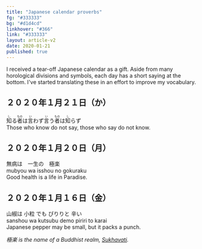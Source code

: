 ```yaml
---
title: "Japanese calendar proverbs"
fg: "#333333"
bg: "#d1d4cd"
linkhover: "#366"
link: "#333333"
layout: article-v2
date: 2020-01-21
published: true
---
```

I received a tear-off Japanese calendar as a gift. Aside from many horological divisions and symbols, each day has a short saying at the bottom. I've started translating these in an effort to improve my vocabulary.

## ２０２０年１月２１日（か）
<ruby>知<rp>（</rp><rt>し</rt><rp>）</rp></ruby>る<ruby>者<rp>（</rp><rt>もの</rt><rp>）</rp></ruby>は<ruby>言<rp>（</rp><rt>い</rt><rp>）</rp></ruby>わず<ruby>言<rp>（</rp><rt>い</rt><rp>）</rp></ruby>う<ruby>者<rp>（</rp><rt>もの</rt><rp>）</rp></ruby>は<ruby>知<rp>（</rp><rt>し</rt><rp>）</rp></ruby>らず  
Those who know do not say, those who say do not know.

## ２０２０年１月２０日（月）
無病は　一生の　極楽  
mubyou wa isshou no gokuraku  
Good health is a life in Paradise.  

## ２０２０年１月１６日（金）
山椒は 小粒 でも ぴりりと 辛い  
sanshou wa kutsubu demo piriri to karai  
Japanese pepper may be small, but it packs a punch.


*極楽 is the name of a Buddhist realm, [Sukhavati](https://en.wikipedia.org/wiki/Sukhavati).*
